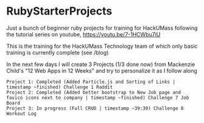 # RubyStarterProjects
Just a bunch of beginner ruby projects for training for HackUMass following the tutorial series on youtube, https://youtu.be/7-1HCWbu7iU

This is the training for the HackUMass Technology team 
of which only basic training is currently complete (see /blog)

In the next few days I will create 3 Projects (1/3 done now) from Mackenzie Child's "12 Web Apps in 12 Weeks" and try to personalize it as I follow along
```
Project 1: Completed (Added Particle.js and Sorting of Links | timestamp ~finished) Challenge 1 Raddit
Project 2: Completed (Added better bootstrap to New Job page and favico icons next to company | timestamp ~finished) Challenge 7 Job Board
Project 3: In progress (Full CRUD | timestamp ~39:39) Challenge 8 Workout Log
```